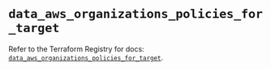 # `data_aws_organizations_policies_for_target`

Refer to the Terraform Registry for docs: [`data_aws_organizations_policies_for_target`](https://registry.terraform.io/providers/hashicorp/aws/6.0.0/docs/data-sources/organizations_policies_for_target).
